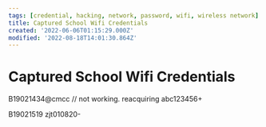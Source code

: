 ```yaml
---
tags: [credential, hacking, network, password, wifi, wireless network]
title: Captured School Wifi Credentials
created: '2022-06-06T01:15:29.000Z'
modified: '2022-08-18T14:01:30.864Z'
---
```


# Captured School Wifi Credentials

B19021434@cmcc // not working. reacquiring
abc123456+

B19021519
zjt010820-
